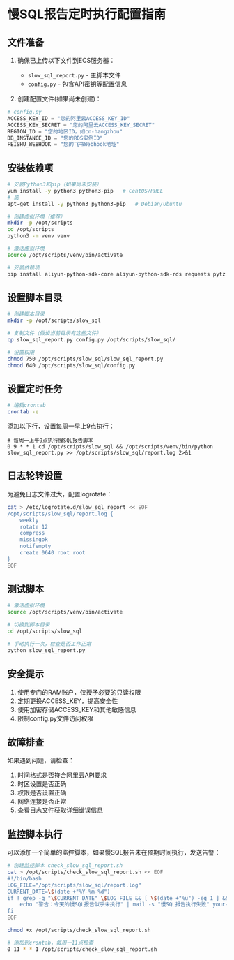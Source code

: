 # 慢SQL报告定时执行配置指南

## 文件准备

1. 确保已上传以下文件到ECS服务器：
   - `slow_sql_report.py` - 主脚本文件
   - `config.py` - 包含API密钥等配置信息

2. 创建配置文件(如果尚未创建)：
```python
# config.py
ACCESS_KEY_ID = "您的阿里云ACCESS_KEY_ID"
ACCESS_KEY_SECRET = "您的阿里云ACCESS_KEY_SECRET"
REGION_ID = "您的地区ID，如cn-hangzhou"
DB_INSTANCE_ID = "您的RDS实例ID"
FEISHU_WEBHOOK = "您的飞书Webhook地址"
```

## 安装依赖项

```bash
# 安装Python3和pip（如果尚未安装）
yum install -y python3 python3-pip   # CentOS/RHEL
# 或
apt-get install -y python3 python3-pip   # Debian/Ubuntu

# 创建虚拟环境（推荐）
mkdir -p /opt/scripts
cd /opt/scripts
python3 -m venv venv

# 激活虚拟环境
source /opt/scripts/venv/bin/activate

# 安装依赖项
pip install aliyun-python-sdk-core aliyun-python-sdk-rds requests pytz
```

## 设置脚本目录

```bash
# 创建脚本目录
mkdir -p /opt/scripts/slow_sql

# 复制文件（假设当前目录有这些文件）
cp slow_sql_report.py config.py /opt/scripts/slow_sql/

# 设置权限
chmod 750 /opt/scripts/slow_sql/slow_sql_report.py
chmod 640 /opt/scripts/slow_sql/config.py
```

## 设置定时任务

```bash
# 编辑crontab
crontab -e
```

添加以下行，设置每周一早上9点执行：

```
# 每周一上午9点执行慢SQL报告脚本
0 9 * * 1 cd /opt/scripts/slow_sql && /opt/scripts/venv/bin/python slow_sql_report.py >> /opt/scripts/slow_sql/report.log 2>&1
```

## 日志轮转设置

为避免日志文件过大，配置logrotate：

```bash
cat > /etc/logrotate.d/slow_sql_report << EOF
/opt/scripts/slow_sql/report.log {
    weekly
    rotate 12
    compress
    missingok
    notifempty
    create 0640 root root
}
EOF
```

## 测试脚本

```bash
# 激活虚拟环境
source /opt/scripts/venv/bin/activate

# 切换到脚本目录
cd /opt/scripts/slow_sql

# 手动执行一次，检查是否工作正常
python slow_sql_report.py
```

## 安全提示

1. 使用专门的RAM账户，仅授予必要的只读权限
2. 定期更换ACCESS_KEY，提高安全性
3. 使用加密存储ACCESS_KEY和其他敏感信息
4. 限制config.py文件访问权限

## 故障排查

如果遇到问题，请检查：

1. 时间格式是否符合阿里云API要求
2. 时区设置是否正确
3. 权限是否设置正确
4. 网络连接是否正常
5. 查看日志文件获取详细错误信息

## 监控脚本执行

可以添加一个简单的监控脚本，如果慢SQL报告未在预期时间执行，发送告警：

```bash
# 创建监控脚本 check_slow_sql_report.sh
cat > /opt/scripts/check_slow_sql_report.sh << EOF
#!/bin/bash
LOG_FILE="/opt/scripts/slow_sql/report.log"
CURRENT_DATE=\$(date +"%Y-%m-%d")
if ! grep -q "\$CURRENT_DATE" \$LOG_FILE && [ \$(date +"%u") -eq 1 ] && [ \$(date +"%H") -gt 10 ]; then
    echo "警告：今天的慢SQL报告似乎未执行" | mail -s "慢SQL报告执行失败" your-email@example.com
fi
EOF

chmod +x /opt/scripts/check_slow_sql_report.sh

# 添加到crontab，每周一11点检查
0 11 * * 1 /opt/scripts/check_slow_sql_report.sh
``` 